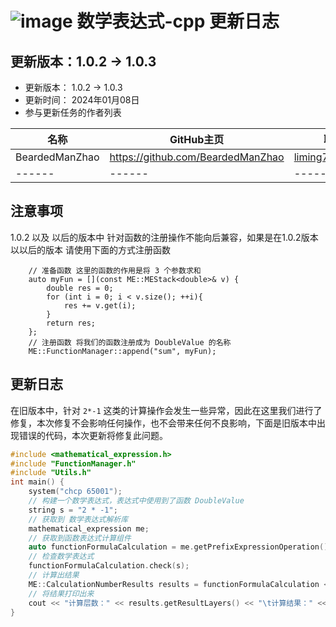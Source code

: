 # ![image](https://user-images.githubusercontent.com/113756063/203919312-dcec4a61-2136-4af2-a361-66b2ed4e6a54.png) 数学表达式-cpp 更新日志

## 更新版本：1.0.2 -> 1.0.3

* 更新版本： 1.0.2 -> 1.0.3
* 更新时间： 2024年01月08日
* 参与更新任务的作者列表

| 名称             | GitHub主页                          | 联系方式              |
|----------------|-----------------------------------|-------------------|
| BeardedManZhao | https://github.com/BeardedManZhao | liming7887@qq.com |
| ------         | ------                            | ------            |

## 注意事项

1.0.2 以及 以后的版本中 针对函数的注册操作不能向后兼容，如果是在1.0.2版本以以后的版本 请使用下面的方式注册函数

```
    // 准备函数 这里的函数的作用是将 3 个参数求和
    auto myFun = [](const ME::MEStack<double>& v) {
        double res = 0;
        for (int i = 0; i < v.size(); ++i){
            res += v.get(i);
        }
        return res;
    };
    // 注册函数 将我们的函数注册成为 DoubleValue 的名称
    ME::FunctionManager::append("sum", myFun);
```

## 更新日志

在旧版本中，针对 `2*-1` 这类的计算操作会发生一些异常，因此在这里我们进行了修复，本次修复不会影响任何操作，也不会带来任何不良影响，下面是旧版本中出现错误的代码，本次更新将修复此问题。

```c++
#include <mathematical_expression.h>
#include "FunctionManager.h"
#include "Utils.h"
int main() {
    system("chcp 65001");
    // 构建一个数学表达式，表达式中使用到了函数 DoubleValue
    string s = "2 * -1";
    // 获取到 数学表达式解析库
    mathematical_expression me;
    // 获取到函数表达式计算组件
    auto functionFormulaCalculation = me.getPrefixExpressionOperation();
    // 检查数学表达式
    functionFormulaCalculation.check(s);
    // 计算出结果
    ME::CalculationNumberResults results = functionFormulaCalculation << s;
    // 将结果打印出来
    cout << "计算层数：" << results.getResultLayers() << "\t计算结果：" << results << "\t计算来源：" << results.getCalculationSourceName() << endl;
}
```

